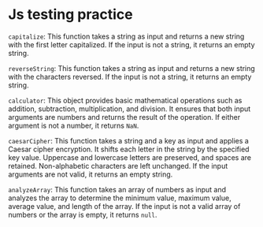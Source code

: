 # Js testing practice

``capitalize``: This function takes a string as input and returns a new string with the first letter capitalized. If the input is not a string, it returns an empty string.

``reverseString``: This function takes a string as input and returns a new string with the characters reversed. If the input is not a string, it returns an empty string.

``calculator``: This object provides basic mathematical operations such as addition, subtraction, multiplication, and division. It ensures that both input arguments are numbers and returns the result of the operation. If either argument is not a number, it returns `NaN`.

``caesarCipher``: This function takes a string and a key as input and applies a Caesar cipher encryption. It shifts each letter in the string by the specified key value. Uppercase and lowercase letters are preserved, and spaces are retained. Non-alphabetic characters are left unchanged. If the input arguments are not valid, it returns an empty string.

``analyzeArray``: This function takes an array of numbers as input and analyzes the array to determine the minimum value, maximum value, average value, and length of the array. If the input is not a valid array of numbers or the array is empty, it returns `null`.